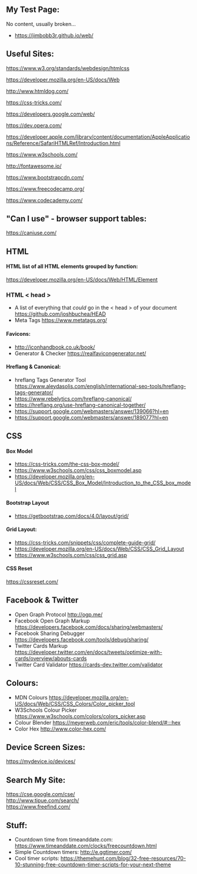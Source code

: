 ## My Test Page:  <br>
No content, usually broken... <br>
- https://jimbobb3r.github.io/web/ <br>

## Useful Sites: <br>
 
https://www.w3.org/standards/webdesign/htmlcss  <br>

https://developer.mozilla.org/en-US/docs/Web <br>

http://www.htmldog.com/ <br>

https://css-tricks.com/ <br>

https://developers.google.com/web/ <br>

https://dev.opera.com/ <br>

https://developer.apple.com/library/content/documentation/AppleApplications/Reference/SafariHTMLRef/Introduction.html <br>

https://www.w3schools.com/ <br>

http://fontawesome.io/ <br>

https://www.bootstrapcdn.com/ <br>

https://www.freecodecamp.org/ <br>

https://www.codecademy.com/ <br> 

## "Can I use" - browser support tables: <br>
https://caniuse.com/ <br>

## HTML

#### HTML list of all HTML elements grouped by function: <br>
https://developer.mozilla.org/en-US/docs/Web/HTML/Element <br>

### HTML < head > <br>
- A list of everything that *could* go in the < head > of your document https://github.com/joshbuchea/HEAD  <br>
- Meta Tags https://www.metatags.org/ <br>

#### Favicons: <br>
- http://iconhandbook.co.uk/book/ <br>
- Generator & Checker https://realfavicongenerator.net/  <br>

#### Hreflang & Canonical: <br>
- hreflang Tags Generator Tool https://www.aleydasolis.com/english/international-seo-tools/hreflang-tags-generator/ <br>
- https://www.rebelytics.com/hreflang-canonical/ <br>
- https://hreflang.org/use-hreflang-canonical-together/  <br>
- https://support.google.com/webmasters/answer/139066?hl=en  <br>
- https://support.google.com/webmasters/answer/189077?hl=en <br>

## CSS <br>

#### Box Model  <br>
- https://css-tricks.com/the-css-box-model/ <br>
- https://www.w3schools.com/css/css_boxmodel.asp <br>
- https://developer.mozilla.org/en-US/docs/Web/CSS/CSS_Box_Model/Introduction_to_the_CSS_box_model <br>

#### Bootstrap Layout <br> 
- https://getbootstrap.com/docs/4.0/layout/grid/ 
  
#### Grid Layout: <br>
- https://css-tricks.com/snippets/css/complete-guide-grid/  <br>
- https://developer.mozilla.org/en-US/docs/Web/CSS/CSS_Grid_Layout <br>
- https://www.w3schools.com/css/css_grid.asp <br>
 
#### CSS Reset <br>
https://cssreset.com/ <br>
 
## Facebook & Twitter <br>
- Open Graph Protocol http://ogp.me/  <br>
- Facebook Open Graph Markup https://developers.facebook.com/docs/sharing/webmasters/ <br>
- Facebook Sharing Debugger https://developers.facebook.com/tools/debug/sharing/ <br>
- Twitter Cards Markup https://developer.twitter.com/en/docs/tweets/optimize-with-cards/overview/abouts-cards <br>
- Twitter Card Validator https://cards-dev.twitter.com/validator <br>
 
## Colours:  <br>
- MDN Colours https://developer.mozilla.org/en-US/docs/Web/CSS/CSS_Colors/Color_picker_tool <br>
- W3Schools Colour Picker https://www.w3schools.com/colors/colors_picker.asp <br>
- Colour Blender https://meyerweb.com/eric/tools/color-blend/#:::hex <br>
- Color Hex http://www.color-hex.com/ <br>

## Device Screen Sizes: <br>
https://mydevice.io/devices/ <br>

## Search My Site: <br>
https://cse.google.com/cse/ <br>
http://www.tipue.com/search/ <br>
https://www.freefind.com/ <br>

## Stuff: <br>
- Countdown time from timeanddate.com: https://www.timeanddate.com/clocks/freecountdown.html <br> 
- Simple Countdown timers: http://e.ggtimer.com/
- Cool timer scripts: https://themehunt.com/blog/32-free-resources/70-10-stunning-free-countdown-timer-scripts-for-your-next-theme 
